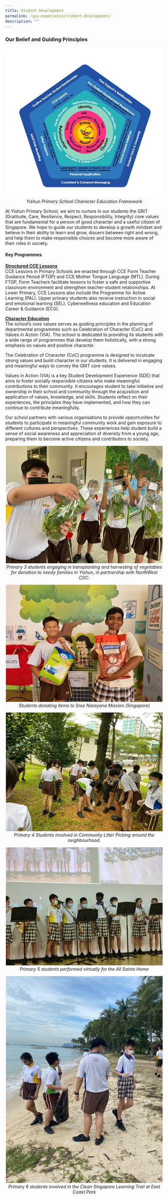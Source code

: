 ```yaml
---
title: Student Development
permalink: /yps-experience/student-development/
description: ""
---
```

### **Our Belief and Guiding Principles**

*<center><img src="/images/Experience/Student%20Development/sdt_01_v1.jpg">Yishun Primary School Character Education Framework</center>*

At Yishun Primary School, we aim to nurture in our students the GRIT (Gratitude, Care, Resilience, Respect, Responsibility, Integrity) core values that are fundamental for a person of good character and a useful citizen of Singapore. We hope to guide our students to develop a growth mindset and believe in their ability to learn and grow, discern between right and wrong, and help them to make responsible choices and become more aware of their roles in society.

#### **Key Programmes**

**<u>Structured CCE Lessons</u>**
<br>
CCE Lessons in Primary Schools are enacted through CCE Form Teacher Guidance Period (FTGP) and CCE Mother Tongue Language (MTL). During FTGP, Form Teachers facilitate lessons to foster a safe and supportive classroom environment and strengthen teacher-student relationships. At Lower Primary, CCE Lessons also include the Programme for Active Learning (PAL). Upper primary students also receive instruction in social and emotional learning (SEL), Cyberwellness education and Education Career &amp; Guidance (ECG).

**<u>Character Education</u>**
<br>
The school’s core values serves as guiding principles in the planning of  departmental programmes such as Celebration of Character (CoC) and Values in Action (VIA).  The school is dedicated to providing its students with a wide range of programmes that develop them holistically, with a strong emphasis on values and positive character.

The Celebration of Character (CoC) programme is designed to inculcate strong values and build character in our students. It is delivered in engaging and meaningful ways to convey the GRIT core values.

Values in Action (VIA) is a key Student Development Experience (SDE) that aims to foster socially responsible citizens who make meaningful contributions to their community. It encourages student to take initiative and ownership in their school and community through the acquisition and application of values, knowledge, and skills. Students reflect on their experiences, the principles they have implemented, and how they can continue to contribute meaningfully.

Our school partners with various organisations to provide opportunities for students to participate in meaningful community work and gain exposure to different cultures and perspectives. These experiences help student build a sense of social awareness and appreciation of diversity from a young age, preparing them to become active citizens and contributors to society.

*<center><img src="/images/Experience/Student%20Development/sdt_02_v1.jpg" style="width:500px;height:373px">Primary 3 students engaging in transplanting and harvesting of vegetables for donation to needy families in Yishun, in partnership with NorthWest CDC.</center>*

*<center><img src="/images/Experience/Student%20Development/sdt_03_v1.jpg" style="width:500px;height:372px">Students donating items to Sree Narayana Mission (Singapore)</center>*

*<center><img src="/images/Experience/Student%20Development/sdt_04_v1.jpg" style="width:500px;height:377px">Primary 4 Students involved in Community Litter Picking around the neighbourhood.</center>*

*<center><img src="/images/Experience/Student%20Development/sdt_05_v1.jpg" style="width:500px;height:375px">Primary 5 students performed virtually for the All Saints Home</center>*

*<center><img src="/images/Experience/Student%20Development/sdt_06_v1.jpg" style="width:500px;height:657px">Primary 6 students involved in the Clean Singapore Learning Trail at East Coast Park</center>*